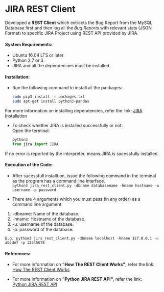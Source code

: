 # JIRA REST Client

Developed a **REST Client** which extracts the Bug Report from the MySQL Database first and then log all the _Bug Reports_ with relevant stats (JSON Format) to specific JIRA Project using REST API provided by JIRA.  

#### System Requirements:
* Ubuntu 16.04 LTS or later.   
* Python 2.7 or 3.   
* JIRA and all the dependencies must be installed.   

#### Installation:

* Run the following command to install all the packages:  
	```bash
	sudo pip3 install -r packages.txt
	sudo apt-get install python3-pandas
	```

For more information on installing dependencies, refer the link: [JIRA Installation](https://jira.readthedocs.io/en/master/installation.html)  

* To check whether JIRA is installed successfully or not:  
Open the terminal:  
	``` python
	python3    
	from jira import JIRA
	```
If no error is reported by the interpreter, means JIRA is sucessfully installed.  

#### Execution of the Code:

* After sucessfull installtion, issue the following command in the terminal as the program has a command line interface.  
	``python3 jira_rest_client.py -dbname databasename -hname hostname -u username -p password``  

* There are 4 arguments which you must pass (in any order) as a command line argument:  
1. -dbname: Name of the database.  
2. -hname: Hostname of the database.  
3. -u: username of the database.  
4. -p: password of the database.  

``E.g. python3 jira_rest_client.py -dbname localhost -hname 127.0.0.1 -u abcdef -p 12345678``  

#### References:
* For more information on **"How The REST Client Works"**, refer the link:  
[How The REST Client Works](https://docs.google.com/document/d/1CHUcDlvIS7zXKYXRY1dFw2VWpx4xE4YB63O0jG0dfM8/edit?usp=sharing)  

* For more information on **"Python JIRA REST API"**, refer the link:  
[Python JIRA REST API](https://jira.readthedocs.io/en/master/api.html)  


